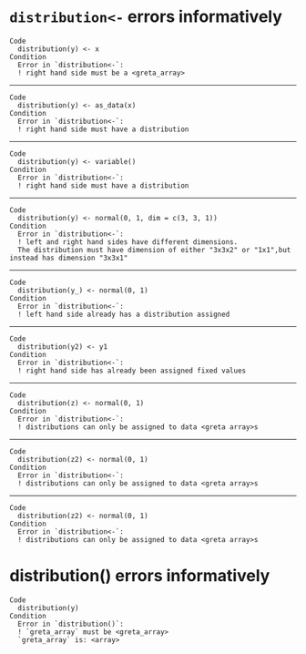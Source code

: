 # `distribution<-` errors informatively

    Code
      distribution(y) <- x
    Condition
      Error in `distribution<-`:
      ! right hand side must be a <greta_array>

---

    Code
      distribution(y) <- as_data(x)
    Condition
      Error in `distribution<-`:
      ! right hand side must have a distribution

---

    Code
      distribution(y) <- variable()
    Condition
      Error in `distribution<-`:
      ! right hand side must have a distribution

---

    Code
      distribution(y) <- normal(0, 1, dim = c(3, 3, 1))
    Condition
      Error in `distribution<-`:
      ! left and right hand sides have different dimensions.
      The distribution must have dimension of either "3x3x2" or "1x1",but instead has dimension "3x3x1"

---

    Code
      distribution(y_) <- normal(0, 1)
    Condition
      Error in `distribution<-`:
      ! left hand side already has a distribution assigned

---

    Code
      distribution(y2) <- y1
    Condition
      Error in `distribution<-`:
      ! right hand side has already been assigned fixed values

---

    Code
      distribution(z) <- normal(0, 1)
    Condition
      Error in `distribution<-`:
      ! distributions can only be assigned to data <greta array>s

---

    Code
      distribution(z2) <- normal(0, 1)
    Condition
      Error in `distribution<-`:
      ! distributions can only be assigned to data <greta array>s

---

    Code
      distribution(z2) <- normal(0, 1)
    Condition
      Error in `distribution<-`:
      ! distributions can only be assigned to data <greta array>s

# distribution() errors informatively

    Code
      distribution(y)
    Condition
      Error in `distribution()`:
      ! `greta_array` must be <greta_array>
      `greta_array` is: <array>

